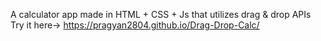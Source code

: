 A calculator app made in HTML + CSS + Js that utilizes drag & drop APIs
Try it here-> https://pragyan2804.github.io/Drag-Drop-Calc/

